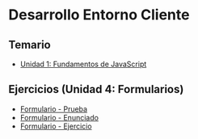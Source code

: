 # Desarrollo Entorno Cliente

## Temario
<ul>
    <li>
        <a href="/DEW/Unidad 1/README.md">
            Unidad 1: Fundamentos de JavaScript
        </a>
    </li>
</ul>

## Ejercicios (Unidad 4: Formularios)

<ul>
    <li>
        <a href="/DEW/Unidad 1/UT04-01/prueba.html">
            Formulario - Prueba
        </a>
    </li>
    <li>
        <a href="/DEW/Unidad 1/UT04-01/tarea.md">
            Formulario - Enunciado
        </a>
    </li>
    <li>
        <a href="/DEW/UT04-01/index.html">
            Formulario - Ejercicio 
        </a>
    </li>
</ul>